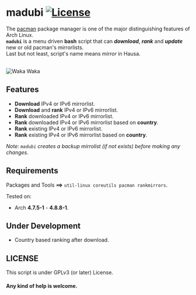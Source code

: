 # madubi [![License](https://img.shields.io/badge/License-GPL%20v3%2B-blue.svg?style=flat-square)](https://raw.githubusercontent.com/xtonousou/madubi/master/LICENSE)
The <a href="https://wiki.archlinux.org/index.php/pacman">pacman<a/> package manager is one of the major distinguishing features of Arch Linux.<br/>
**`madubi`** is a menu driven **bash** script that can __*download*__, __*rank*__ and __*update*__ new or old pacman's mirrorlists.<br/>
Last but not least, script's name means *mirror* in Hausa.<br/>
<br/>

<img src="https://raw.githubusercontent.com/xtonousou/madubi/master/imgs/head.jpg" title="Waka Waka"/>

## Features
- **Download** IPv4 or IPv6 mirrorlist.<br/>
- **Download** and **rank** IPv4 or IPv6 mirrorlist.<br/>
- **Rank** downloaded IPv4 or IPv6 mirrorlist.<br/>
- **Rank** downloaded IPv4 or IPv6 mirrorlist based on **country**.<br/>
- **Rank** existing IPv4 or IPv6 mirrorlist.<br/>
- **Rank** existing IPv4 or IPv6 mirrorlist based on **country**.<br/>

*Note: `madubi` creates a backup mirrolist (if not exists) before making any changes.*<br/>

## Requirements

Packages and Tools **==>** `util-linux coreutils pacman rankmirrors`.<br/>

Tested on:<br/>
- Arch **4.7.5-1** - **4.8.8-1**.<br/>

## Under Development
- Country based ranking after download.<br/>

## LICENSE
This script is under GPLv3 (or later) License.<br/>

#### Any kind of help is welcome.<br/>

